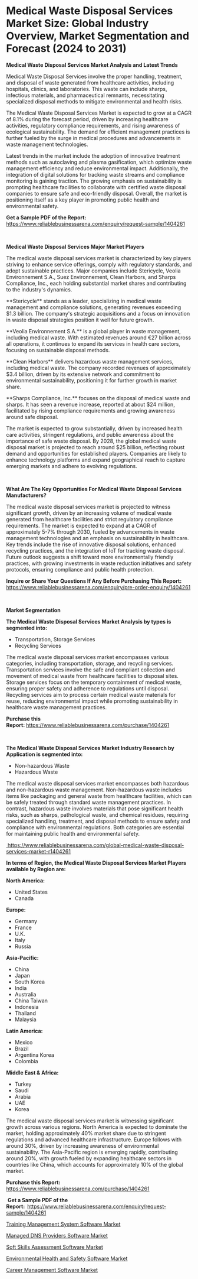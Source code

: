 <p><h1>Medical Waste Disposal Services Market Size: Global Industry Overview, Market Segmentation and Forecast (2024 to 2031)</h1></p><p><strong>Medical Waste Disposal Services Market Analysis and Latest Trends</strong></p>
<p><p>Medical Waste Disposal Services involve the proper handling, treatment, and disposal of waste generated from healthcare activities, including hospitals, clinics, and laboratories. This waste can include sharps, infectious materials, and pharmaceutical remnants, necessitating specialized disposal methods to mitigate environmental and health risks. </p><p>The Medical Waste Disposal Services Market is expected to grow at a CAGR of 8.1% during the forecast period, driven by increasing healthcare activities, regulatory compliance requirements, and rising awareness of ecological sustainability. The demand for efficient management practices is further fueled by the surge in medical procedures and advancements in waste management technologies. </p><p>Latest trends in the market include the adoption of innovative treatment methods such as autoclaving and plasma gasification, which optimize waste management efficiency and reduce environmental impact. Additionally, the integration of digital solutions for tracking waste streams and compliance monitoring is gaining traction. The growing emphasis on sustainability is prompting healthcare facilities to collaborate with certified waste disposal companies to ensure safe and eco-friendly disposal. Overall, the market is positioning itself as a key player in promoting public health and environmental safety.</p></p>
<p><strong>Get a Sample PDF of the Report:&nbsp;</strong> <a href="https://www.reliablebusinessarena.com/enquiry/request-sample/1404261?utm_campaign=1560&utm_medium=2&utm_source=Github&utm_content=ia&utm_term=23102024&utm_id=medical-waste-disposal-services">https://www.reliablebusinessarena.com/enquiry/request-sample/1404261</a></p>
<p>&nbsp;</p>
<p><strong>Medical Waste Disposal Services Major Market Players</strong></p>
<p><p>The medical waste disposal services market is characterized by key players striving to enhance service offerings, comply with regulatory standards, and adopt sustainable practices. Major companies include Stericycle, Veolia Environnement S.A., Suez Environnement, Clean Harbors, and Sharps Compliance, Inc., each holding substantial market shares and contributing to the industry's dynamics.</p><p>**Stericycle** stands as a leader, specializing in medical waste management and compliance solutions, generating revenues exceeding $1.3 billion. The company's strategic acquisitions and a focus on innovation in waste disposal strategies position it well for future growth.</p><p>**Veolia Environnement S.A.** is a global player in waste management, including medical waste. With estimated revenues around €27 billion across all operations, it continues to expand its services in health care sectors, focusing on sustainable disposal methods.</p><p>**Clean Harbors** delivers hazardous waste management services, including medical waste. The company recorded revenues of approximately $3.4 billion, driven by its extensive network and commitment to environmental sustainability, positioning it for further growth in market share.</p><p>**Sharps Compliance, Inc.** focuses on the disposal of medical waste and sharps. It has seen a revenue increase, reported at about $24 million, facilitated by rising compliance requirements and growing awareness around safe disposal.</p><p>The market is expected to grow substantially, driven by increased health care activities, stringent regulations, and public awareness about the importance of safe waste disposal. By 2028, the global medical waste disposal market is projected to reach around $25 billion, reflecting robust demand and opportunities for established players. Companies are likely to enhance technology platforms and expand geographical reach to capture emerging markets and adhere to evolving regulations.</p></p>
<p>&nbsp;</p>
<p><strong>What Are The Key Opportunities For Medical Waste Disposal Services Manufacturers?</strong></p>
<p><p>The medical waste disposal services market is projected to witness significant growth, driven by an increasing volume of medical waste generated from healthcare facilities and strict regulatory compliance requirements. The market is expected to expand at a CAGR of approximately 5-7% through 2030, fueled by advancements in waste management technologies and an emphasis on sustainability in healthcare. Key trends include the rise of innovative disposal solutions, enhanced recycling practices, and the integration of IoT for tracking waste disposal. Future outlook suggests a shift toward more environmentally friendly practices, with growing investments in waste reduction initiatives and safety protocols, ensuring compliance and public health protection.</p></p>
<p><strong>Inquire or Share Your Questions If Any Before Purchasing This Report:</strong> <a href="https://www.reliablebusinessarena.com/enquiry/pre-order-enquiry/1404261?utm_campaign=1560&utm_medium=2&utm_source=Github&utm_content=ia&utm_term=23102024&utm_id=medical-waste-disposal-services">https://www.reliablebusinessarena.com/enquiry/pre-order-enquiry/1404261</a></p>
<p>&nbsp;</p>
<p><strong>Market Segmentation</strong></p>
<p><strong>The Medical Waste Disposal Services Market Analysis by types is segmented into:</strong></p>
<p><ul><li>Transportation, Storage Services</li><li>Recycling Services</li></ul></p>
<p><p>The medical waste disposal services market encompasses various categories, including transportation, storage, and recycling services. Transportation services involve the safe and compliant collection and movement of medical waste from healthcare facilities to disposal sites. Storage services focus on the temporary containment of medical waste, ensuring proper safety and adherence to regulations until disposal. Recycling services aim to process certain medical waste materials for reuse, reducing environmental impact while promoting sustainability in healthcare waste management practices.</p></p>
<p><strong>Purchase this Report:&nbsp;</strong><a href="https://www.reliablebusinessarena.com/purchase/1404261?utm_campaign=1560&utm_medium=2&utm_source=Github&utm_content=ia&utm_term=23102024&utm_id=medical-waste-disposal-services">https://www.reliablebusinessarena.com/purchase/1404261</a></p>
<p>&nbsp;</p>
<p><strong>The Medical Waste Disposal Services Market Industry Research by Application is segmented into:</strong></p>
<p><ul><li>Non-hazardous Waste</li><li>Hazardous Waste</li></ul></p>
<p><p>The medical waste disposal services market encompasses both hazardous and non-hazardous waste management. Non-hazardous waste includes items like packaging and general waste from healthcare facilities, which can be safely treated through standard waste management practices. In contrast, hazardous waste involves materials that pose significant health risks, such as sharps, pathological waste, and chemical residues, requiring specialized handling, treatment, and disposal methods to ensure safety and compliance with environmental regulations. Both categories are essential for maintaining public health and environmental safety.</p></p>
<p><a href="https://www.reliablebusinessarena.com/global-medical-waste-disposal-services-market-r1404261?utm_campaign=1560&utm_medium=2&utm_source=Github&utm_content=ia&utm_term=23102024&utm_id=medical-waste-disposal-services">&nbsp;https://www.reliablebusinessarena.com/global-medical-waste-disposal-services-market-r1404261</a></p>
<p><strong>In terms of Region, the Medical Waste Disposal Services Market Players available by Region are:</strong></p>
<p>
    <p> <strong> North America: </strong>
        <ul>
            <li>United States</li>
            <li>Canada</li>
        </ul>
        </p> 
    <p> <strong> Europe: </strong>
        <ul>
            <li>Germany</li>
            <li>France</li>
            <li>U.K.</li>
            <li>Italy</li>
            <li>Russia</li>
        </ul>
        </p> 
    <p> <strong> Asia-Pacific: </strong>
        <ul>
            <li>China</li>
            <li>Japan</li>
            <li>South Korea</li>
            <li>India</li>
            <li>Australia</li>
            <li>China Taiwan</li>
            <li>Indonesia</li>
            <li>Thailand</li>
            <li>Malaysia</li>
        </ul>
        </p> 
    <p> <strong> Latin America: </strong>
        <ul>
            <li>Mexico</li>
            <li>Brazil</li>
            <li>Argentina Korea</li>
            <li>Colombia</li>
        </ul>
        </p> 
    <p> <strong> Middle East & Africa: </strong>
        <ul>
            <li>Turkey</li>
            <li>Saudi</li>
            <li>Arabia</li>
            <li>UAE</li>
            <li>Korea</li>
        </ul>
    </p>
    </p>
<p><p>The medical waste disposal services market is witnessing significant growth across various regions. North America is expected to dominate the market, holding approximately 40% market share due to stringent regulations and advanced healthcare infrastructure. Europe follows with around 30%, driven by increasing awareness of environmental sustainability. The Asia-Pacific region is emerging rapidly, contributing around 20%, with growth fueled by expanding healthcare sectors in countries like China, which accounts for approximately 10% of the global market.</p></p>
<p><strong>Purchase this Report: </strong><a href="https://www.reliablebusinessarena.com/purchase/1404261?utm_campaign=1560&utm_medium=2&utm_source=Github&utm_content=ia&utm_term=23102024&utm_id=medical-waste-disposal-services">https://www.reliablebusinessarena.com/purchase/1404261</a></p>
<p>&nbsp;<strong>Get a Sample PDF of the Report:&nbsp;&nbsp;</strong><a href="https://www.reliablebusinessarena.com/enquiry/request-sample/1404261?utm_campaign=1560&utm_medium=2&utm_source=Github&utm_content=ia&utm_term=23102024&utm_id=medical-waste-disposal-services">https://www.reliablebusinessarena.com/enquiry/request-sample/1404261</a></p>
<p><strong></strong></p>
<p><p><a href="https://www.linkedin.com/pulse/market-dynamics-future-trends-global-training-management-system-nujjf?utm_campaign=1560&utm_medium=2&utm_source=Github&utm_content=ia&utm_term=23102024&utm_id=medical-waste-disposal-services">Training Management System Software Market</a></p><p><a href="https://www.linkedin.com/pulse/regulatory-landscape-its-influence-global-managed-dns-asmsf?utm_campaign=1560&utm_medium=2&utm_source=Github&utm_content=ia&utm_term=23102024&utm_id=medical-waste-disposal-services">Managed DNS Providers Software Market</a></p><p><a href="https://www.linkedin.com/pulse/strategic-market-insights-global-soft-skills-assessment-software-rxl0f?utm_campaign=1560&utm_medium=2&utm_source=Github&utm_content=ia&utm_term=23102024&utm_id=medical-waste-disposal-services">Soft Skills Assessment Software Market</a></p><p><a href="https://www.linkedin.com/pulse/pioneering-growth-analyzing-global-environmental-health-ztacc?utm_campaign=1560&utm_medium=2&utm_source=Github&utm_content=ia&utm_term=23102024&utm_id=medical-waste-disposal-services">Environmental Health and Safety Software Market</a></p><p><a href="https://www.linkedin.com/pulse/analyzing-career-management-software-market-dynamics-growth-yodzf?utm_campaign=1560&utm_medium=2&utm_source=Github&utm_content=ia&utm_term=23102024&utm_id=medical-waste-disposal-services">Career Management Software Market</a></p></p>